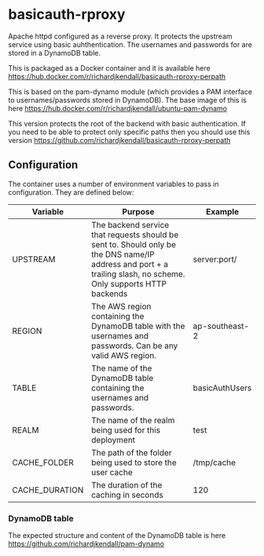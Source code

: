 # basicauth-rproxy
Apache httpd configured as a reverse proxy.  It protects the upstream service using basic auhthentication.  The usernames and passwords for are stored in a DynamoDB table.

This is packaged as a Docker container and it is available here https://hub.docker.com/r/richardjkendall/basicauth-rproxy-perpath

This is based on the pam-dynamo module (which provides a PAM interface to usernames/passwords stored in DynamoDB).  The base image of this is here https://hub.docker.com/r/richardjkendall/ubuntu-pam-dynamo

This version protects the root of the backend with basic authentication.  If you need to be able to protect only specific paths then you should use this version https://github.com/richardjkendall/basicauth-rproxy-perpath

## Configuration
The container uses a number of environment variables to pass in configuration.  They are defined below:

|Variable|Purpose|Example|
|---|---|---|
|UPSTREAM|The backend service that requests should be sent to.  Should only be the DNS name/IP address and port + a trailing slash, no scheme.  Only supports HTTP backends|server:port/
|REGION|The AWS region containing the DynamoDB table with the usernames and passwords.  Can be any valid AWS region.|ap-southeast-2|
|TABLE|The name of the DynamoDB table containing the usernames and passwords.|basicAuthUsers|
|REALM|The name of the realm being used for this deployment|test|
|CACHE_FOLDER|The path of the folder being used to store the user cache|/tmp/cache|
|CACHE_DURATION|The duration of the caching in seconds|120|

### DynamoDB table
The expected structure and content of the DynamoDB table is here https://github.com/richardjkendall/pam-dynamo

